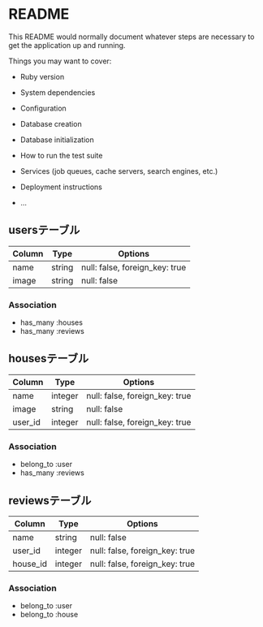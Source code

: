 # README

This README would normally document whatever steps are necessary to get the
application up and running.

Things you may want to cover:

* Ruby version

* System dependencies

* Configuration

* Database creation

* Database initialization

* How to run the test suite

* Services (job queues, cache servers, search engines, etc.)

* Deployment instructions

* ...

## usersテーブル

|Column|Type|Options|
|------|----|-------|
|name|string|null: false, foreign_key: true|
|image|string|null: false|


### Association
- has_many :houses
- has_many :reviews

## housesテーブル

|Column|Type|Options|
|------|----|-------|
|name|integer|null: false, foreign_key: true|
|image|string|null: false|
|user_id|integer|null: false, foreign_key: true|


### Association
- belong_to :user
- has_many :reviews

## reviewsテーブル

|Column|Type|Options|
|------|----|-------|
|name|string|null: false|
|user_id|integer|null: false, foreign_key: true|
|house_id|integer|null: false, foreign_key: true|


### Association
- belong_to :user
- belong_to :house
